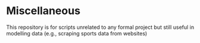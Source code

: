 # Miscellaneous
This repository is for scripts unrelated to any formal project but still useful in modelling data (e.g., scraping sports data from websites)

